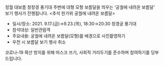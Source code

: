 정월 대보름 창창경 풍기대 주변에 대형 모형 보름달을 띄우는 ‘궁궐에 내려온 보름달’ 보기 행사가 진행됩니다.
<추석 한가위 궁궐에 내려온 보름달>
- 일시/장소: 2021. 9.17.(금)→9.23.(목), 18:30→20:30 창경궁 풍기대
- 참석대상: 일반관람객
- 주요내용: 궁궐에 내려온 보름달(모형)를 배경으로 사진촬영하기
- 우천 시 보름달 보기 행사 취소

코로나-19 확산 방지를 위해 마스크 쓰기, 사회적 거리두기를 준수하며 참여하기를 당부드립니다.